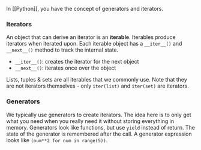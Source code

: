 In [[Python]], you have the concept of generators and iterators.

### Iterators
An object that can derive an iterator is an **iterable**. Iterables produce iterators when iterated upon. 
Each iterable object has a `__iter__()` and `__next__()` method to track the internal state. 
- `__iter__()`: creates the iterator for the next object
- `__next__()`: iterates once over the object

Lists, tuples & sets are all iterables that we commonly use. Note that they are not iterators themselves - only `iter(list)` and `iter(set)` are iterators. 

### Generators
We typically use generators to create iterators. The idea here is to only get what you need when you really need it without storing everything in memory. 
Generators look like functions, but use `yield` instead of return. The state of the generator is remembered after the call. 
A generator expression looks like `(num**2 for num in range(5))`. 